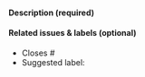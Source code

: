 <!-- Thank you for opening a PR! We really appreciate you taking the time to help out 🙌 -->

#### Description (required)

<!-- Please describe the change you are proposing, and why -->

<!-- Please make changes in **one language** only -->

#### Related issues & labels (optional)

- Closes #<!-- Add an issue number if this PR will close it. -->
- Suggested label: <!-- Help us triage by suggesting one of our labels that describes your PR -->

<!-- For a new/changed feature in an upcoming Astro release? -->
<!-- 1. Uncomment the line below, update the minor version number if known, and include a PR link -->
<!-- #### For Astro version: `4.x`. See astro PR [#](url). -->

<!-- 2. Check that your PR includes `<p><Since v="4.x.0" /></p>` and imports the `<Since>` component, if necessary! -->

<!-- #### First-time contributor to Astro Docs? -->

<!-- If you are a member of the Astro Discord, please add your username in the description so we can welcome you there! -->
<!-- https://astro.build/chat -->
